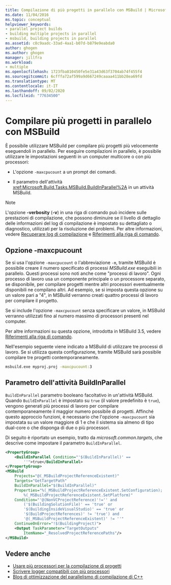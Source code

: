 ```yaml
---
title: Compilazione di più progetti in parallelo con MSBuild | Microsoft Docs
ms.date: 11/04/2016
ms.topic: conceptual
helpviewer_keywords:
- parallel project builds
- building multiple projects in parallel
- msbuild, building projects in parallel
ms.assetid: c8c9aadc-33ad-4aa1-b07d-b879e9eabda0
author: ghogen
ms.author: ghogen
manager: jillfra
ms.workload:
- multiple
ms.openlocfilehash: 1723fba810450fe5e31a43d63f3704ab74f455f4
ms.sourcegitcommit: 6cfffa72af599a9d667249caaaa411bb28ea69fd
ms.translationtype: MT
ms.contentlocale: it-IT
ms.lasthandoff: 09/02/2020
ms.locfileid: "77634500"
---
```

# <a name="build-multiple-projects-in-parallel-with-msbuild"></a>Compilare più progetti in parallelo con MSBuild

È possibile utilizzare MSBuild per compilare più progetti più velocemente eseguendoli in parallelo. Per eseguire compilazioni in parallelo, è possibile utilizzare le impostazioni seguenti in un computer multicore o con più processori:

- L'opzione `-maxcpucount` a un prompt dei comandi.

- Il parametro dell'attività <xref:Microsoft.Build.Tasks.MSBuild.BuildInParallel%2A> in un attività MSBuild.

> [!NOTE]
> L'opzione **-verbosity** (**-v**) in una riga di comando può incidere sulle prestazioni di compilazione, che possono diminuire se il livello di dettaglio delle informazioni del log di compilazione è impostato su dettagliato o diagnostico, utilizzati per la risoluzione dei problemi. Per altre informazioni, vedere [Recuperare log di compilazione](../msbuild/obtaining-build-logs-with-msbuild.md) e [Riferimenti alla riga di comando](../msbuild/msbuild-command-line-reference.md).

## <a name="-maxcpucount-switch"></a>Opzione -maxcpucount

Se si usa l'opzione `-maxcpucount` o l'abbreviazione `-m`, tramite MSBuild è possibile creare il numero specificato di processi *MSBuild.exe* eseguibili in parallelo. Questi processi sono noti anche come "processi di lavoro". Ogni processo di lavoro usa un componente principale o un processore separato, se disponibile, per compilare progetti mentre altri processori eventualmente disponibili ne compilano altri. Ad esempio, se si imposta questa opzione su un valore pari a "4", in MSBuild verranno creati quattro processi di lavoro per compilare il progetto.

Se si include l'opzione `-maxcpucount` senza specificare un valore, in MSBuild verranno utilizzati fino al numero massimo di processori presenti nel computer.

Per altre informazioni su questa opzione, introdotta in MSBuild 3.5, vedere [Riferimenti alla riga di comando](../msbuild/msbuild-command-line-reference.md).

Nell'esempio seguente viene indicato a MSBuild di utilizzare tre processi di lavoro. Se si utilizza questa configurazione, tramite MSBuild sarà possibile compilare tre progetti contemporaneamente.

```cmd
msbuild.exe myproj.proj -maxcpucount:3
```

## <a name="buildinparallel-task-parameter"></a>Parametro dell'attività BuildInParallel

`BuildInParallel` parametro booleano facoltativo in un'attività MSBuild. Quando `BuildInParallel` è impostato su `true` (il valore predefinito è `true`), vengono generati più processi di lavoro per compilare contemporaneamente il maggior numero possibile di progetti. Affinché questo approccio funzioni, è necessario che l'opzione `-maxcpucount` sia impostata su un valore maggiore di 1 e che il sistema sia almeno di tipo dual-core o che disponga di due o più processori.

Di seguito è riportato un esempio, tratto da *microsoft.common.targets*, che descrive come impostare il parametro `BuildInParallel`.

```xml
<PropertyGroup>
    <BuildInParallel Condition="'$(BuildInParallel)' ==
        ''">true</BuildInParallel>
</PropertyGroup>
<MSBuild
    Projects="@(_MSBuildProjectReferenceExistent)"
    Targets="GetTargetPath"
    BuildInParallel="$(BuildInParallel)"
    Properties="%(_MSBuildProjectReferenceExistent.SetConfiguration);
        %(_MSBuildProjectReferenceExistent.SetPlatform)"
    Condition="'@(NonVCProjectReference)'!='' and
        ('$(BuildingSolutionFile)' == 'true' or
        '$(BuildingInsideVisualStudio)' == 'true' or
        '$(BuildProjectReferences)' != 'true') and
        '@(_MSBuildProjectReferenceExistent)' != ''"
    ContinueOnError="!$(BuildingProject)">
    <Output TaskParameter="TargetOutputs"
        ItemName="_ResolvedProjectReferencePaths"/>
</MSBuild>
```

## <a name="see-also"></a>Vedere anche

- [Usare più processori per la compilazione di progetti](../msbuild/using-multiple-processors-to-build-projects.md)
- [Scrivere logger compatibili con più processori](../msbuild/writing-multi-processor-aware-loggers.md)
- [Blog di ottimizzazione del parallelismo di compilazione di C++](https://devblogs.microsoft.com/visualstudio/tuning-c-build-parallelism-in-vs2010/)
